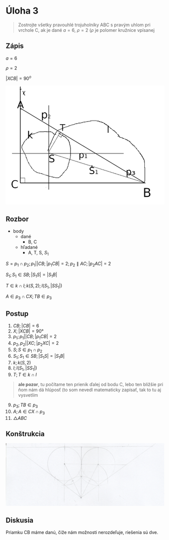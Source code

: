 # Úloha 3

> Zostrojte všetky pravouhlé trojuholníky ABC s pravým uhlom pri vrchole C, ak je dané $a = 6$, $\rho = 2$ ($\rho$ je polomer kružnice vpísanej

## Zápis

$a = 6$

$\rho = 2$

$|XCB| = 90^o$

![náčrt](1.png)

## Rozbor

 - body
   - dané
     - B, C
   - hľadané
     - A, T, S, $S_1$

$S = p_1 \cap p_2; p_1 || CB; |p_1 CB| = 2; p_2 \parallel AC; |p_2 AC| = 2$

$S_1; S_1 \in SB; |S_1 S| = |S_1 B|$

$T \in k \cap l; k(S, 2 ); l(S_1, |S S_1|)$

$A \in p_3 \cap CX; TB \in p_3$

## Postup

1. $CB; |CB| = 6$
2. $X; |XCB| = 90°$
3. $p_1; p_1 || CB; |p_1 CB| = 2$
4. $p_2, p_2 || XC; |p_2 XC| = 2$
4. $S; S \in p_1 \cap p_2$
5. $S_1; S_1 \in SB; |S_1 S| = |S_1 B|$
6. $k; k(S, 2)$
7. $l; l(S_1, |S S_1|)$
8. $T; T \in k \cap l$

> **ale pozor**, tu počítame ten prienik ďalej od bodu C, lebo ten bližšie pri ňom nám dá hlúposť (to som nevedl matematicky zapísať, tak to tu aj vysvetlím

9. $p_3; TB \in p_3$
10. $A; A \in CX \cap p_3$
11. $\triangle ABC$

## Konštrukcia

![konštrukcia](1f64.png)

## Diskusia

Priamku CB máme danú, čiže nám možnosti nerozdeľuje, riešenia sú dve.
